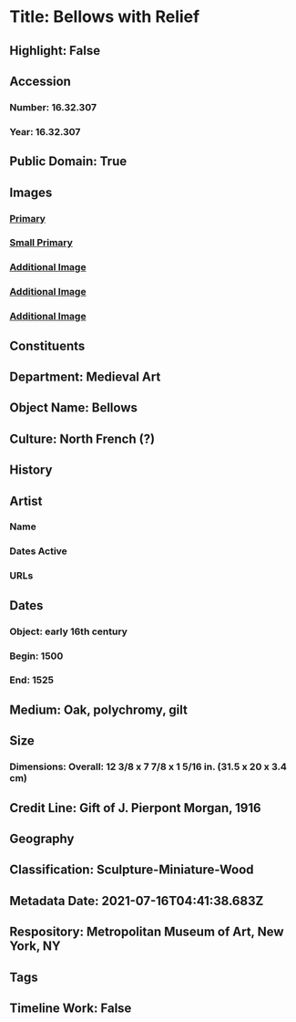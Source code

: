 # Title: Bellows with Relief
## Highlight: False
## Accession
### Number: 16.32.307
### Year: 16.32.307
## Public Domain: True
## Images
### [Primary](https://images.metmuseum.org/CRDImages/md/original/DP276827.jpg)
### [Small Primary](https://images.metmuseum.org/CRDImages/md/web-large/DP276827.jpg)
### [Additional Image](https://images.metmuseum.org/CRDImages/md/original/DP276828.jpg)
### [Additional Image](https://images.metmuseum.org/CRDImages/md/original/cdi16-32-307.jpg)
### [Additional Image](https://images.metmuseum.org/CRDImages/md/original/cdi16-32-307s2.jpg)
## Constituents
## Department: Medieval Art
## Object Name: Bellows
## Culture: North French (?)
## History
## Artist
### Name
### Dates Active
### URLs
## Dates
### Object: early 16th century
### Begin: 1500
### End: 1525
## Medium: Oak, polychromy, gilt
## Size
### Dimensions: Overall: 12 3/8 x 7 7/8 x 1 5/16 in. (31.5 x 20 x 3.4 cm)
## Credit Line: Gift of J. Pierpont Morgan, 1916
## Geography
## Classification: Sculpture-Miniature-Wood
## Metadata Date: 2021-07-16T04:41:38.683Z
## Respository: Metropolitan Museum of Art, New York, NY
## Tags
## Timeline Work: False